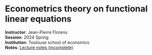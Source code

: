 # Econometrics theory on functional linear equations  
**Instructor**: Jean-Pierre Florens  
**Session**: 2024 Spring  
**Institution**: Toulouse school of economics  
**Notes**: [Lecture notes (incomplete)](main.pdf)
